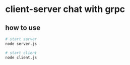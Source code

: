 # client-server chat with grpc

## how to use

```bash
# start server
node server.js

# start client
node client.js
```
